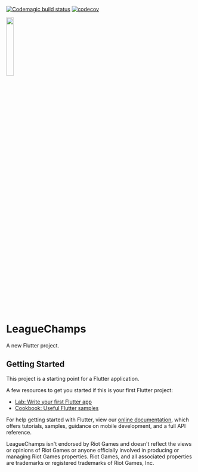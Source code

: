 [![Codemagic build status](https://api.codemagic.io/apps/628bab46d44138324d09425b/628bab46d44138324d09425a/status_badge.svg)](https://codemagic.io/apps/628bab46d44138324d09425b/628bab46d44138324d09425a/latest_build) [![codecov](https://codecov.io/gh/seyfettiny/LeagueChamps/branch/main/graph/badge.svg?token=C1KNZD54ZB)](https://codecov.io/gh/seyfettiny/LeagueChamps)


<a href="https://play.google.com/store/apps/details?id=com.syfttny.leaguechamps"><img src="https://github.com/steverichey/google-play-badge-svg/blob/master/img/en_get.svg" width="20%"></a>

# LeagueChamps

A new Flutter project.

## Getting Started

This project is a starting point for a Flutter application.

A few resources to get you started if this is your first Flutter project:

- [Lab: Write your first Flutter app](https://flutter.dev/docs/get-started/codelab)
- [Cookbook: Useful Flutter samples](https://flutter.dev/docs/cookbook)

For help getting started with Flutter, view our
[online documentation](https://flutter.dev/docs), which offers tutorials,
samples, guidance on mobile development, and a full API reference.

LeagueChamps isn't endorsed by Riot Games and doesn't reflect the views or opinions of Riot Games or anyone officially involved in producing or managing Riot Games properties. Riot Games, and all associated properties are trademarks or registered trademarks of Riot Games, Inc.
